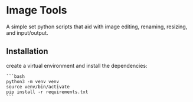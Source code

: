 # Image Tools

A simple set python scripts that aid with image editing, renaming, resizing, and input/output.

## Installation

create a virtual environment and install the dependencies:
    
    ```bash
    python3 -m venv venv
    source venv/bin/activate
    pip install -r requirements.txt
    ```

